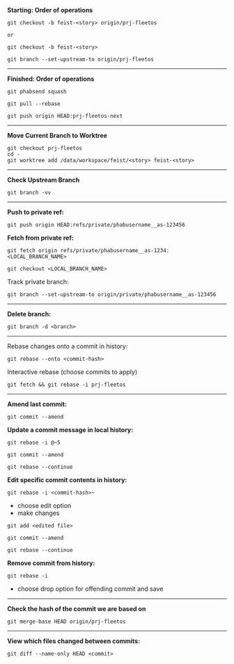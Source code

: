 **Starting: Order of operations**
```
git checkout -b feist-<story> origin/prj-fleetos
```
	or
```
git checkout -b feist-<story>
```
```
git branch --set-upstream-to origin/prj-fleetos
```

------------------------------------------------------------------

**Finished: Order of operations**
```
git phabsend squash
```
```
git pull --rebase
```
```
git push origin HEAD:prj-fleetos-next
```

------------------------------------------------------------------

**Move Current Branch to Worktree**
```
git checkout prj-fleetos
cd -
git worktree add /data/workspace/feist/<story> feist-<story>
```

------------------------------------------------------------------

**Check Upstream Branch**
```
git branch -vv
```

------------------------------------------------------------------

**Push to private ref:**
```
git push origin HEAD:refs/private/phabusername__as-123456
```

**Fetch from private ref:**
```
git fetch origin refs/private/phabusername__as-1234:<LOCAL_BRANCH_NAME>
```
```
git checkout <LOCAL_BRANCH_NAME>
```

Track private branch:
```
git branch --set-upstream-to origin/private/phabusername__as-123456
```

------------------------------------------------------------------

**Delete branch:**
```
git branch -d <branch>
```

------------------------------------------------------------------

Rebase changes onto a commit in history:
```
git rebase --onto <commit-hash>
```

Interactive rebase (choose commits to apply)
```
git fetch && git rebase -i prj-fleetos
```

------------------------------------------------------------------

**Amend last commit:**
```
git commit --amend
```

**Update a commit message in local history:**
```
git rebase -i @~5
```
```
git commit --amend
```
```
git rebase --continue
```

**Edit specific commit contents in history:**

```
git rebase -i <commit-hash>~
```
- choose edit option
- make changes
```
git add <edited file>
```
```
git commit --amend
```
```
git rebase --continue
```

**Remove commit from history:**

```
git rebase -i
```
- choose drop option for offending commit and save

-----------------------------------------------------------------

**Check the hash of the commit we are based on**
```
git merge-base HEAD origin/prj-fleetos
```

-----------------------------------------------------------------------

**View which files changed between commits:**
```
git diff --name-only HEAD <commit>
```